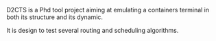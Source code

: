 D2CTS is a Phd tool project aiming at emulating a containers terminal in both its structure and its dynamic.

It is design to test several routing and scheduling algorithms.